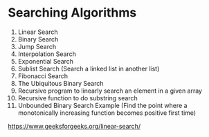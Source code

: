 # Searching Algorithms 


1. Linear Search
2. Binary Search
3. Jump Search
4. Interpolation Search
5. Exponential Search
6. Sublist Search (Search a linked list in another list)
7. Fibonacci Search
8. The Ubiquitous Binary Search
9. Recursive program to linearly search an element in a given array
10. Recursive function to do substring search
11. Unbounded Binary Search Example (Find the point where a monotonically increasing function becomes positive first time)

https://www.geeksforgeeks.org/linear-search/
